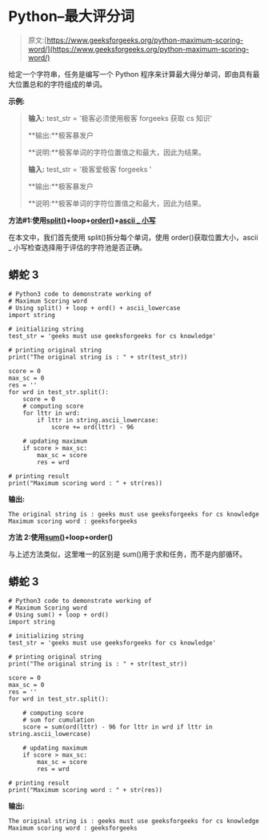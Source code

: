 # Python–最大评分词

> 原文:[https://www.geeksforgeeks.org/python-maximum-scoring-word/](https://www.geeksforgeeks.org/python-maximum-scoring-word/)

给定一个字符串，任务是编写一个 Python 程序来计算最大得分单词，即由具有最大位置总和的字符组成的单词。

**示例:**

> **输入:** test_str = '极客必须使用极客 forgeeks 获取 cs 知识'
> 
> **输出:**极客暴发户
> 
> **说明:**极客单词的字符位置值之和最大，因此为结果。
> 
> **输入:** test_str = '极客爱极客 forgeeks '
> 
> **输出:**极客暴发户
> 
> **说明:**极客单词的字符位置值之和最大，因此为结果。

**方法#1:使用**[**split()**](https://www.geeksforgeeks.org/python-string-split/)**+loop+**[**order()**](https://www.geeksforgeeks.org/ord-function-python/)**+**[**ascii _ 小写**](https://www.geeksforgeeks.org/python-string-ascii_lowercase/)

在本文中，我们首先使用 split()拆分每个单词，使用 order()获取位置大小，ascii _ 小写检查选择用于评估的字符池是否正确。

## 蟒蛇 3

```
# Python3 code to demonstrate working of
# Maximum Scoring word
# Using split() + loop + ord() + ascii_lowercase
import string

# initializing string
test_str = 'geeks must use geeksforgeeks for cs knowledge'

# printing original string
print("The original string is : " + str(test_str))

score = 0
max_sc = 0
res = ''
for wrd in test_str.split():
    score = 0
    # computing score
    for lttr in wrd:
        if lttr in string.ascii_lowercase:
            score += ord(lttr) - 96

    # updating maximum
    if score > max_sc:
        max_sc = score
        res = wrd

# printing result
print("Maximum scoring word : " + str(res))
```

**输出:**

```
The original string is : geeks must use geeksforgeeks for cs knowledge
Maximum scoring word : geeksforgeeks
```

**方法 2:使用**[**sum()**](https://www.geeksforgeeks.org/sum-function-python/)**+loop+order()**

与上述方法类似，这里唯一的区别是 sum()用于求和任务，而不是内部循环。

## 蟒蛇 3

```
# Python3 code to demonstrate working of
# Maximum Scoring word
# Using sum() + loop + ord()
import string

# initializing string
test_str = 'geeks must use geeksforgeeks for cs knowledge'

# printing original string
print("The original string is : " + str(test_str))

score = 0
max_sc = 0
res = ''
for wrd in test_str.split():

    # computing score
    # sum for cumulation
    score = sum(ord(lttr) - 96 for lttr in wrd if lttr in string.ascii_lowercase)

    # updating maximum
    if score > max_sc:
        max_sc = score
        res = wrd

# printing result
print("Maximum scoring word : " + str(res))
```

**输出:**

```
The original string is : geeks must use geeksforgeeks for cs knowledge
Maximum scoring word : geeksforgeeks
```
